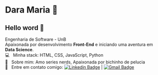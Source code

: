 # Dara Maria :cherry_blossom:

## Hello word 👋

Engenharia de Software - UnB
 <br/>Apaixonada por desenvolvimento **Front-End** e iniciando uma aventura em **Data Science**.
 <br/> :computer: &nbsp; Minha stack: HTML, CSS, JavaScript, Python
 <br/> 💬  &nbsp; Sobre mim: Amo series nerds, Apaixonada por bichinho de pelucia
 <br/> :email: &nbsp; Entre em contato comigo: [![Linkedin Badge](https://img.shields.io/badge/-DaraMaria-blue?style=flat-square&logo=Linkedin&logoColor=white&link=https://www.linkedin.com/in/dara-maria/)](https://www.linkedin.com/in/dara-maria/) 
| 
[![Gmail Badge](https://img.shields.io/badge/-darasousa09@gmail.com-c14438?style=flat-square&logo=Gmail&logoColor=white&link=mailto:darasousa09.com)](mailto:darasousa09@gmail.com)

